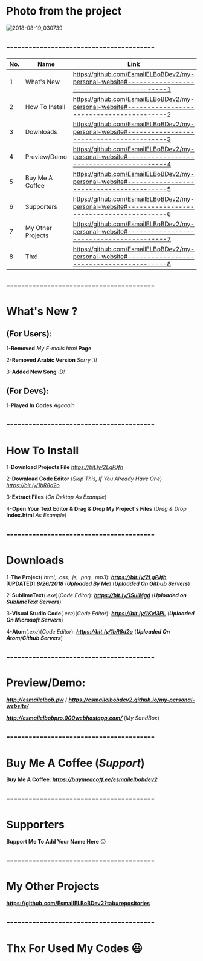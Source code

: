 # Photo from the project
![2018-08-19_030739](https://user-images.githubusercontent.com/28893833/44304482-171f1880-a35d-11e8-9896-a8299930b5bb.png)
## ----------------------------------------

| No.  | Name | Link |
| ------------- | ------------- | ------------- |
| 1  | What's New  | https://github.com/EsmailELBoBDev2/my-personal-website#-----------------------------------------1  |
| 2  | How To Install| https://github.com/EsmailELBoBDev2/my-personal-website#-----------------------------------------2  |
| 3  | Downloads  | https://github.com/EsmailELBoBDev2/my-personal-website#-----------------------------------------3  |
| 4  | Preview/Demo  | https://github.com/EsmailELBoBDev2/my-personal-website#-----------------------------------------4  |
| 5  | Buy Me A Coffee  | https://github.com/EsmailELBoBDev2/my-personal-website#-----------------------------------------5  |
| 6  | Supporters  | https://github.com/EsmailELBoBDev2/my-personal-website#-----------------------------------------6  |
| 7  | My Other Projects  | https://github.com/EsmailELBoBDev2/my-personal-website#-----------------------------------------7  |
| 8  | Thx!  | https://github.com/EsmailELBoBDev2/my-personal-website#-----------------------------------------8  |
## ----------------------------------------
# What's New ?

## (For Users): 
1-**Removed** *My E-mails.html* **Page**

2-**Removed Arabic Version** *Sorry :(!*

3-**Added New Song** *:D!*
## (For Devs): 
1-**Played In Codes** *Agaaain*
## ----------------------------------------
# How To Install

1-**Download Projects File** *https://bit.ly/2LgPJfh*

2-**Download Code Editor** (*Skip This, If You Already Have One*) *https://bit.ly/1bR8d2o*

3-**Extract Files** (*On Dektop As Example*)

4-**Open Your Text Editor & Drag & Drop My Project's Files** (*Drag & Drop* **Index.html** *As Example*)
## ----------------------------------------
# Downloads

1-**The Project**(*.html, .css, .js, .png, .mp3*): ***https://bit.ly/2LgPJfh*** [**UPDATED**] ***8/26/2018*** (***Uploaded By Me***) (***Uploaded On Github Servers***)

2-**SublimeText**(*.exe*)(*Code Editor*): ***https://bit.ly/1SuiMgd*** (***Uploaded on SublimeText Servers***)

3-**Visual Studio Code**(*.exe*)(*Code Editor*): ***https://bit.ly/1KvI3PL*** (***Uploaded On Microsoft Servers***)

4-**Atom**(*.exe*)(*Code Editor*): ***https://bit.ly/1bR8d2o*** (***Uploaded On Atom/Github Servers***)
## ----------------------------------------
# Preview/Demo:
***http://esmailelbob.pw*** / ***https://esmailelbobdev2.github.io/my-personal-website/***

***http://esmailelbobpro.000webhostapp.com/*** (*My SandBox*)
## ----------------------------------------
# Buy Me A Coffee (*Support*)

**Buy Me A Coffee**: ***https://buymeacoff.ee/esmailelbobdev2***
## ----------------------------------------
# Supporters

**Support Me To Add Your Name Here** :stuck_out_tongue:
## ----------------------------------------
# My Other Projects

**https://github.com/EsmailELBoBDev2?tab=repositories**
## ----------------------------------------

# Thx For Used My Codes :smiley:
